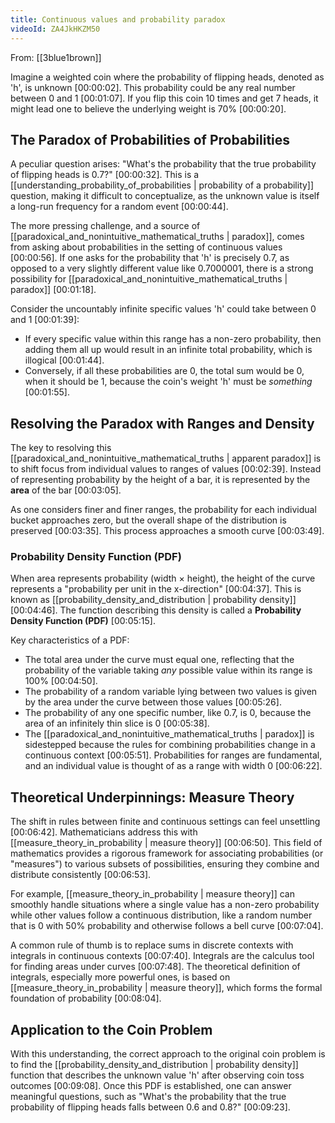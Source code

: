 ```yaml
---
title: Continuous values and probability paradox
videoId: ZA4JkHKZM50
---
```


From: [[3blue1brown]] <br/> 

Imagine a weighted coin where the probability of flipping heads, denoted as 'h', is unknown <a class="yt-timestamp" data-t="00:00:02">[00:00:02]</a>. This probability could be any real number between 0 and 1 <a class="yt-timestamp" data-t="00:01:07">[00:01:07]</a>. If you flip this coin 10 times and get 7 heads, it might lead one to believe the underlying weight is 70% <a class="yt-timestamp" data-t="00:00:20">[00:00:20]</a>.

## The Paradox of Probabilities of Probabilities

A peculiar question arises: "What's the probability that the true probability of flipping heads is 0.7?" <a class="yt-timestamp" data-t="00:00:32">[00:00:32]</a>. This is a [[understanding_probability_of_probabilities | probability of a probability]] question, making it difficult to conceptualize, as the unknown value is itself a long-run frequency for a random event <a class="yt-timestamp" data-t="00:00:44">[00:00:44]</a>.

The more pressing challenge, and a source of [[paradoxical_and_nonintuitive_mathematical_truths | paradox]], comes from asking about probabilities in the setting of continuous values <a class="yt-timestamp" data-t="00:00:56">[00:00:56]</a>. If one asks for the probability that 'h' is precisely 0.7, as opposed to a very slightly different value like 0.7000001, there is a strong possibility for [[paradoxical_and_nonintuitive_mathematical_truths | paradox]] <a class="yt-timestamp" data-t="00:01:18">[00:01:18]</a>.

Consider the uncountably infinite specific values 'h' could take between 0 and 1 <a class="yt-timestamp" data-t="00:01:39">[00:01:39]</a>:
*   If every specific value within this range has a non-zero probability, then adding them all up would result in an infinite total probability, which is illogical <a class="yt-timestamp" data-t="00:01:44">[00:01:44]</a>.
*   Conversely, if all these probabilities are 0, the total sum would be 0, when it should be 1, because the coin's weight 'h' must be *something* <a class="yt-timestamp" data-t="00:01:55">[00:01:55]</a>.

## Resolving the Paradox with Ranges and Density

The key to resolving this [[paradoxical_and_nonintuitive_mathematical_truths | apparent paradox]] is to shift focus from individual values to ranges of values <a class="yt-timestamp" data-t="00:02:39">[00:02:39]</a>. Instead of representing probability by the height of a bar, it is represented by the **area** of the bar <a class="yt-timestamp" data-t="00:03:05">[00:03:05]</a>.

As one considers finer and finer ranges, the probability for each individual bucket approaches zero, but the overall shape of the distribution is preserved <a class="yt-timestamp" data-t="00:03:35">[00:03:35]</a>. This process approaches a smooth curve <a class="yt-timestamp" data-t="00:03:49">[00:03:49]</a>.

### Probability Density Function (PDF)
When area represents probability (width × height), the height of the curve represents a "probability per unit in the x-direction" <a class="yt-timestamp" data-t="00:04:37">[00:04:37]</a>. This is known as [[probability_density_and_distribution | probability density]] <a class="yt-timestamp" data-t="00:04:46">[00:04:46]</a>. The function describing this density is called a **Probability Density Function (PDF)** <a class="yt-timestamp" data-t="00:05:15">[00:05:15]</a>.

Key characteristics of a PDF:
*   The total area under the curve must equal one, reflecting that the probability of the variable taking *any* possible value within its range is 100% <a class="yt-timestamp" data-t="00:04:50">[00:04:50]</a>.
*   The probability of a random variable lying between two values is given by the area under the curve between those values <a class="yt-timestamp" data-t="00:05:26">[00:05:26]</a>.
*   The probability of any one specific number, like 0.7, is 0, because the area of an infinitely thin slice is 0 <a class="yt-timestamp" data-t="00:05:38">[00:05:38]</a>.
*   The [[paradoxical_and_nonintuitive_mathematical_truths | paradox]] is sidestepped because the rules for combining probabilities change in a continuous context <a class="yt-timestamp" data-t="00:05:51">[00:05:51]</a>. Probabilities for ranges are fundamental, and an individual value is thought of as a range with width 0 <a class="yt-timestamp" data-t="00:06:22">[00:06:22]</a>.

## Theoretical Underpinnings: Measure Theory

The shift in rules between finite and continuous settings can feel unsettling <a class="yt-timestamp" data-t="00:06:42">[00:06:42]</a>. Mathematicians address this with [[measure_theory_in_probability | measure theory]] <a class="yt-timestamp" data-t="00:06:50">[00:06:50]</a>. This field of mathematics provides a rigorous framework for associating probabilities (or "measures") to various subsets of possibilities, ensuring they combine and distribute consistently <a class="yt-timestamp" data-t="00:06:53">[00:06:53]</a>.

For example, [[measure_theory_in_probability | measure theory]] can smoothly handle situations where a single value has a non-zero probability while other values follow a continuous distribution, like a random number that is 0 with 50% probability and otherwise follows a bell curve <a class="yt-timestamp" data-t="00:07:04">[00:07:04]</a>.

A common rule of thumb is to replace sums in discrete contexts with integrals in continuous contexts <a class="yt-timestamp" data-t="00:07:40">[00:07:40]</a>. Integrals are the calculus tool for finding areas under curves <a class="yt-timestamp" data-t="00:07:48">[00:07:48]</a>. The theoretical definition of integrals, especially more powerful ones, is based on [[measure_theory_in_probability | measure theory]], which forms the formal foundation of probability <a class="yt-timestamp" data-t="00:08:04">[00:08:04]</a>.

## Application to the Coin Problem

With this understanding, the correct approach to the original coin problem is to find the [[probability_density_and_distribution | probability density]] function that describes the unknown value 'h' after observing coin toss outcomes <a class="yt-timestamp" data-t="00:09:08">[00:09:08]</a>. Once this PDF is established, one can answer meaningful questions, such as "What's the probability that the true probability of flipping heads falls between 0.6 and 0.8?" <a class="yt-timestamp" data-t="00:09:23">[00:09:23]</a>.